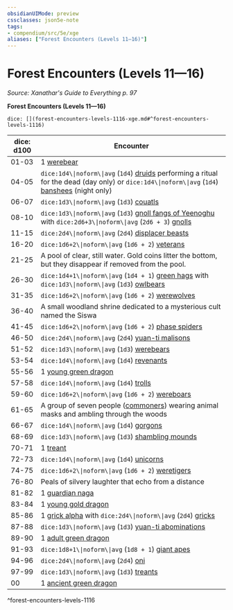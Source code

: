 ```yaml
---
obsidianUIMode: preview
cssclasses: json5e-note
tags:
- compendium/src/5e/xge
aliases: ["Forest Encounters (Levels 11—16)"]
---
```

# Forest Encounters (Levels 11—16)
*Source: Xanathar's Guide to Everything p. 97* 

**Forest Encounters (Levels 11—16)**

`dice: [](forest-encounters-levels-1116-xge.md#^forest-encounters-levels-1116)`

| dice: d100 | Encounter |
|------------|-----------|
| 01-03 | 1 [werebear](2-Mechanics/CLI/bestiary/humanoid/werebear.md) |
| 04-05 | `dice:1d4\\|noform\\|avg` (`1d4`) [druids](2-Mechanics/CLI/bestiary/humanoid/druid.md) performing a ritual for the dead (day only) or `dice:1d4\\|noform\\|avg` (`1d4`) [banshees](2-Mechanics/CLI/bestiary/undead/banshee.md) (night only) |
| 06-07 | `dice:1d3\\|noform\\|avg` (`1d3`) [couatls](2-Mechanics/CLI/bestiary/celestial/couatl.md) |
| 08-10 | `dice:1d3\\|noform\\|avg` (`1d3`) [gnoll fangs of Yeenoghu](2-Mechanics/CLI/bestiary/fiend/gnoll-fang-of-yeenoghu.md) with `dice:2d6+3\\|noform\\|avg` (`2d6 + 3`) [gnolls](2-Mechanics/CLI/bestiary/humanoid/gnoll.md) |
| 11-15 | `dice:2d4\\|noform\\|avg` (`2d4`) [displacer beasts](2-Mechanics/CLI/bestiary/monstrosity/displacer-beast.md) |
| 16-20 | `dice:1d6+2\\|noform\\|avg` (`1d6 + 2`) [veterans](2-Mechanics/CLI/bestiary/humanoid/veteran.md) |
| 21-25 | A pool of clear, still water. Gold coins litter the bottom, but they disappear if removed from the pool. |
| 26-30 | `dice:1d4+1\\|noform\\|avg` (`1d4 + 1`) [green hags](2-Mechanics/CLI/bestiary/fey/green-hag.md) with `dice:1d3\\|noform\\|avg` (`1d3`) [owlbears](2-Mechanics/CLI/bestiary/monstrosity/owlbear.md) |
| 31-35 | `dice:1d6+2\\|noform\\|avg` (`1d6 + 2`) [werewolves](2-Mechanics/CLI/bestiary/humanoid/werewolf.md) |
| 36-40 | A small woodland shrine dedicated to a mysterious cult named the Siswa |
| 41-45 | `dice:1d6+2\\|noform\\|avg` (`1d6 + 2`) [phase spiders](2-Mechanics/CLI/bestiary/monstrosity/phase-spider.md) |
| 46-50 | `dice:2d4\\|noform\\|avg` (`2d4`) [yuan-ti malisons](2-Mechanics/CLI/bestiary/monstrosity/yuan-ti-malison-type-1.md) |
| 51-52 | `dice:1d3\\|noform\\|avg` (`1d3`) [werebears](2-Mechanics/CLI/bestiary/humanoid/werebear.md) |
| 53-54 | `dice:1d4\\|noform\\|avg` (`1d4`) [revenants](2-Mechanics/CLI/bestiary/undead/revenant.md) |
| 55-56 | 1 [young green dragon](2-Mechanics/CLI/bestiary/dragon/young-green-dragon.md) |
| 57-58 | `dice:1d4\\|noform\\|avg` (`1d4`) [trolls](2-Mechanics/CLI/bestiary/giant/troll.md) |
| 59-60 | `dice:1d6+2\\|noform\\|avg` (`1d6 + 2`) [wereboars](2-Mechanics/CLI/bestiary/humanoid/wereboar.md) |
| 61-65 | A group of seven people ([commoners](2-Mechanics/CLI/bestiary/humanoid/commoner.md)) wearing animal masks and ambling through the woods |
| 66-67 | `dice:1d4\\|noform\\|avg` (`1d4`) [gorgons](2-Mechanics/CLI/bestiary/monstrosity/gorgon.md) |
| 68-69 | `dice:1d3\\|noform\\|avg` (`1d3`) [shambling mounds](2-Mechanics/CLI/bestiary/plant/shambling-mound.md) |
| 70-71 | 1 [treant](2-Mechanics/CLI/bestiary/plant/treant.md) |
| 72-73 | `dice:1d4\\|noform\\|avg` (`1d4`) [unicorns](2-Mechanics/CLI/bestiary/celestial/unicorn.md) |
| 74-75 | `dice:1d6+2\\|noform\\|avg` (`1d6 + 2`) [weretigers](2-Mechanics/CLI/bestiary/humanoid/weretiger.md) |
| 76-80 | Peals of silvery laughter that echo from a distance |
| 81-82 | 1 [guardian naga](2-Mechanics/CLI/bestiary/monstrosity/guardian-naga.md) |
| 83-84 | 1 [young gold dragon](2-Mechanics/CLI/bestiary/dragon/young-gold-dragon.md) |
| 85-86 | 1 [grick alpha](2-Mechanics/CLI/bestiary/monstrosity/grick-alpha.md) with `dice:2d4\\|noform\\|avg` (`2d4`) [gricks](2-Mechanics/CLI/bestiary/monstrosity/grick.md) |
| 87-88 | `dice:1d3\\|noform\\|avg` (`1d3`) [yuan-ti abominations](2-Mechanics/CLI/bestiary/monstrosity/yuan-ti-abomination.md) |
| 89-90 | 1 [adult green dragon](2-Mechanics/CLI/bestiary/dragon/adult-green-dragon.md) |
| 91-93 | `dice:1d8+1\\|noform\\|avg` (`1d8 + 1`) [giant apes](2-Mechanics/CLI/bestiary/beast/giant-ape.md) |
| 94-96 | `dice:2d4\\|noform\\|avg` (`2d4`) [oni](2-Mechanics/CLI/bestiary/giant/oni.md) |
| 97-99 | `dice:1d3\\|noform\\|avg` (`1d3`) [treants](2-Mechanics/CLI/bestiary/plant/treant.md) |
| 00 | 1 [ancient green dragon](2-Mechanics/CLI/bestiary/dragon/ancient-green-dragon.md) |
^forest-encounters-levels-1116